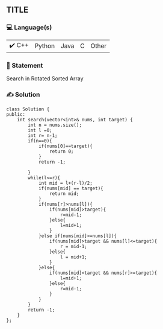 ## TITLE

### 💻 Language(s)

<table>
    <tr>
        <td>✔️ C++</td>
        <td>  Python</td>
        <td>  Java</td>
        <td>  C</td>
        <td>  Other</td>
    </tr>
</table>

<!-- ### Question Plaform
(If platform is miscellaneous)
✔️AtCoder
Topcoder
SPOJ
-->

### 📖 Statement

Search in Rotated Sorted Array

### ✍️ Solution
```
class Solution {
public:
    int search(vector<int>& nums, int target) {
        int n = nums.size();
        int l =0;
        int r= n-1;
        if(n==0){
            if(nums[0]==target){
                return 0;
            }
            return -1;
            
        }
        while(l<=r){
            int mid = l+(r-l)/2;
            if(nums[mid] == target){
                return mid;
            }
            if(nums[r]>nums[l]){
                if(nums[mid]>target){
                    r=mid-1;
                }else{
                    l=mid+1;
                }
            }else if(nums[mid]>=nums[l]){
                if(nums[mid]>target && nums[l]<=target){
                    r = mid-1;
                }else{
                    l = mid+1;
                }
            }else{
                if(nums[mid]<target && nums[r]>=target){
                    l=mid+1;
                }else{
                    r=mid-1;
                }
            }
        }
        return -1;
    }
};

```
